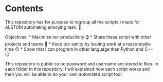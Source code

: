 # Contents

This repository has for purpose to regroup all the scripts I made for ALSTOM automating annoying task. 🥱

Objectives:
    * Maximize our productivity ⌚
    * Share these script with other projects and teams 🤝
    * Keep our sanity by leaving work at a reasonnable time 😉
    * Show that I can program in other language than Python and C++ 😏

This repository is public so no password and username are stored in files.
In each folder in this repository, I will explained how each script works and then you will be able to do your own automated script too!